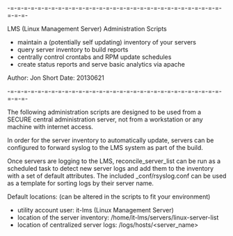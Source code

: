 -=-=-=-=-=-=-=-=-=-=-=-=-=-=-=-=-=-=-=-=-=-=-=-=-=-=-=-=-=-=-=-=-=-=-

 LMS (Linux Management Server) Administration Scripts

 - maintain a (potentially self updating) inventory of your servers
 - query server inventory to build reports
 - centrally control crontabs and RPM update schedules
 - create status reports and serve basic analytics via apache

 Author: Jon Short
 Date:   20130621

-=-=-=-=-=-=-=-=-=-=-=-=-=-=-=-=-=-=-=-=-=-=-=-=-=-=-=-=-=-=-=-=-=-=-

The following administration scripts are designed to be used from a SECURE
central administration server, not from a workstation or any machine with
internet access.

In order for the server inventory to automatically update, servers can be
configured to forward syslog to the LMS system as part of the build.

Once servers are logging to the LMS, reconcile_server_list can be run as a
scheduled task to detect new server logs and add them to the inventory
with a set of default attributes.  The included _conf/rsyslog.conf can be
used as a template for sorting logs by their server name.

Default locations: (can be altered in the scripts to fit your environment)
- utility account user: it-lms (Linux Management Server)
- location of the server inventory: /home/it-lms/servers/linux-server-list
- location of centralized server logs: /logs/hosts/<server_name>

